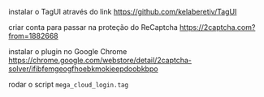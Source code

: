 instalar o TagUI através do link https://github.com/kelaberetiv/TagUI

criar conta para passar na proteção do ReCaptcha https://2captcha.com?from=1882668

instalar o plugin no Google Chrome https://chrome.google.com/webstore/detail/2captcha-solver/ifibfemgeogfhoebkmokieepdoobkbpo

rodar o script `mega_cloud_login.tag`
